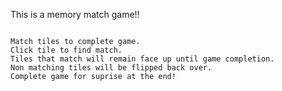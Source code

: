 This is a memory match game!!
~~~~~~~~~~~~~~~~~~~~~~~~~~~~~~~~~~~

Match tiles to complete game. 
Click tile to find match.
Tiles that match will remain face up until game completion.
Non matching tiles will be flipped back over. 
Complete game for suprise at the end!